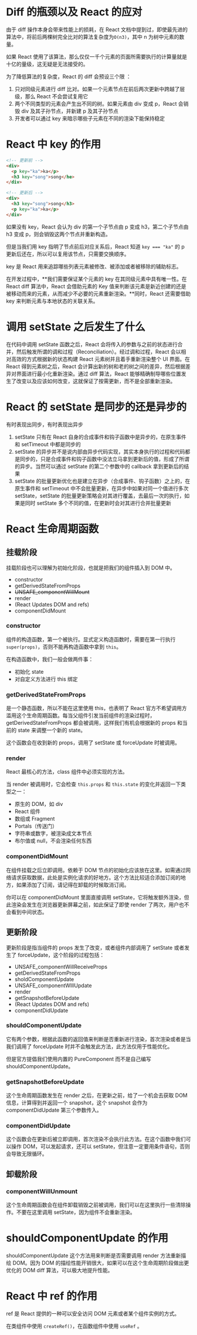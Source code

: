 



# Diff 的瓶颈以及 React 的应对

由于 diff 操作本身会带来性能上的损耗，在 React 文档中提到过，即使最先进的算法中，将前后两棵树完全比对的算法复杂度为`O(n3)`，其中 n 为树中元素的数量。

如果 React 使用了该算法，那么仅仅一千个元素的页面所需要执行的计算量就是十亿的量级，这无疑是无法接受的。

为了降低算法的复杂度，React 的 diff 会预设三个限   ：

1.  只对同级元素进行 diff 比对。如果一个元素节点在前后两次更新中跨越了层级，那么 React 不会尝试复用它
2.  两个不同类型的元素会产生出不同的树。如果元素由 div 变成 p，React 会销毁 div 及其子孙节点，并新建 p 及其子孙节点
3.  开发者可以通过 key 来暗示哪些子元素在不同的渲染下能保持稳定



# React 中 key 的作用

```html
<!-- 更新前 -->
<div>
  <p key="ka">ka</p>
  <h3 key="song">song</he>
</div>

<!-- 更新后 -->
<div>
  <h3 key="song">song</h3>
  <p key="ka">ka</p>
</div>
```

如果没有 key，React 会认为 div 的第一个子节点由 p 变成 h3，第二个子节点由 h3 变成 p，则会销毁这两个节点并重新构造。

但是当我们用 key 指明了节点前后对应关系后，React 知道 `key === "ka"` 的 p 更新后还在，所以可以复用该节点，只需要交换顺序。

key 是 React 用来追踪哪些列表元素被修改、被添加或者被移除的辅助标志。

在开发过程中，**我们需要保证某个元素的 key 在其同级元素中具有唯一性。在 React diff 算法中，React 会借助元素的 Key 值来判断该元素是新近创建的还是被移动而来的元素，从而减少不必要的元素重新渲染。**同时，React 还需要借助 key 来判断元素与本地状态的关联关系。



# 调用 setState 之后发生了什么

在代码中调用 setState 函数之后，React 会将传入的参数与之前的状态进行合并，然后触发所谓的调和过程（Reconciliation）。经过调和过程，React 会以相对高效的方式根据新的状态构建 React 元素树并且着手重新渲染整个 UI 界面。在 React 得到元素树之后，React 会计算出新的树和老的树之间的差异，然后根据差异对界面进行最小化重新渲染。通过 diff 算法，React 能够精确制导哪些位置发生了改变以及应该如何改变，这就保证了按需更新，而不是全部重新渲染。



# React 的 setState 是同步的还是异步的

有时表现出同步，有时表现出异步

1.  setState 只有在 React 自身的合成事件和钩子函数中是异步的，在原生事件和 setTimeout 中都是同步的
2.  setState 的异步并不是说内部由异步代码实现，其实本身执行的过程和代码都是同步的，只是合成事件和钩子函数中没法立马拿到更新后的值，形成了所谓的异步。当然可以通过 setState 的第二个参数中的 callback 拿到更新后的结果
3.  setState 的批量更新优化也是建立在异步（合成事件、钩子函数）之上的，在原生事件和 setTimeout 中不会批量更新，在异步中如果对同一个值进行多次 setState，setState 的批量更新策略会对其进行覆盖，去最后一次的执行，如果是同时 setState 多个不同的值，在更新时会对其进行合并批量更新



# React 生命周期函数

## 挂载阶段

挂载阶段也可以理解为初始化阶段，也就是把我们的组件插入到 DOM 中。

*   constructor
*   getDerivedStateFromProps
*   ~~UNSAFE_componentWillMount~~
*   render
*   (React Updates DOM and refs)
*   componentDidMount

### constructor

组件的构造函数，第一个被执行。显式定义构造函数时，需要在第一行执行 `super(props)`，否则不能再构造函数中拿到 `this`。

在构造函数中，我们一般会做两件事：

*   初始化 state
*   对自定义方法进行 this 绑定

### getDerivedStateFromProps

是一个静态函数，所以不能在这里使用 this，也表明了 React 官方不希望调用方滥用这个生命周期函数。每当父组件引发当前组件的渲染过程时，getDerivedStateFromProps 都会被调用，这样我们有机会根据新的 props 和当前的 state 来调整一个新的 state。

这个函数会在收到新的 props，调用了 setState 或 forceUpdate 时被调用。

### render

React 最核心的方法，class 组件中必须实现的方法。

当 render 被调用时，它会检查 `this.props` 和 `this.state` 的变化并返回一下类型之一：

*   原生的 DOM，如 div
*   React 组件
*   数组或 Fragment
*   Portals（传送门）
*   字符串或数字，被渲染成文本节点
*   布尔值或 null，不会渲染任何东西

### componentDidMount

在组件挂载之后立即调用。依赖于 DOM 节点的初始化应该放在这里。如需通过网络请求获取数据，此处是实例化请求的好地方。这个方法比较适合添加订阅的地方，如果添加了订阅，请记得在卸载的时候取消订阅。

你可以在 componentDidMount 里面直接调用 setState，它将触发额外渲染，但此渲染会发生在浏览器更新屏幕之前，如此保证了即使 render 了两次，用户也不会看到中间状态。

## 更新阶段

更新阶段是指当组件的 props 发生了改变，或者组件内部调用了 setState 或者发生了 forceUpdate，这个阶段的过程包括：

*   UNSAFE_componentWillReceiveProps
*   getDerivedStateFromProps
*   sholdComponentUpdate
*   UNSAFE_componentWIllUpdate
*   render
*   getSnapshotBeforeUpdate
*   (React Updates DOM and refs)
*   componentDidUpdate

### shouldComponentUpdate

它有两个参数，根据此函数的返回值来判断是否重新进行渲染，首次渲染或者是当我们调用了 forceUpdate 时并不会触发此方法，此方法仅用于性能优化。

但是官方提倡我们使用内置的 PureComponent 而不是自己编写 shouldComponentUpdate。

### getSnapshotBeforeUpdate

这个生命周期函数发生在 render 之后，在更新之前，给了一个机会去获取 DOM 信息，计算得到并返回一个 snapshot，这个 snapshot 会作为 componentDidUpdate 第三个参数传入。

### componentDidUpdate

这个函数会在更新后被立即调用，首次渲染不会执行此方法。在这个函数中我们可以操作 DOM，可以发起请求，还可以 setState，但注意一定要用条件语句，否则会导致无限循环。

## 卸载阶段

### componentWillUnmount

这个生命周期函数会在组件卸载销毁之前被调用，我们可以在这里执行一些清除操作。不要在这里调用 setState，因为组件不会重新渲染。



# shouldComponentUpdate 的作用

shouldComponentUpdate 这个方法用来判断是否需要调用 render 方法重新描绘 DOM。因为 DOM 的描绘性能开销很大，如果可以在这个生命周期阶段做出更优化的 DOM diff 算法，可以极大地提升性能。



# React 中 ref 的作用

ref 是 React 提供的一种可以安全访问 DOM 元素或者某个组件实例的方式。

在类组件中使用 `createRef()`，在函数组件中使用 `useRef` 。





